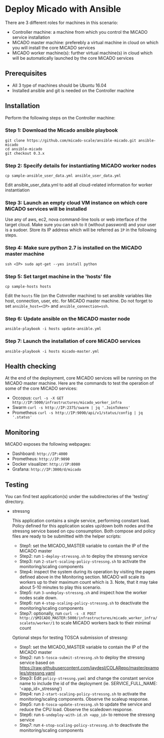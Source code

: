 # Deploy Micado with Ansible

There are 3 different roles for machines in this scenario:
 - Controller machine: a machine from which you control the MiCADO service installation
 - MiCADO master machine: preferebly a virtual machine in cloud on which you will install the core MiCADO services
 - MiCADO worker machine(s): further virtual machine(s) in cloud which will be automatically launched by the core MiCADO services

## Prerequisites

 - All 3 type of machines should be Ubuntu 16.04
 - Installed ansible and git is needed on the Controller machine

## Installation

Perform the following steps on the Controller machine:

### Step 1: Download the Micado ansible playbook

```
git clone https://github.com/micado-scale/ansible-micado.git ansible-micado
cd ansible-micado
git checkout 0.3.x
```

### Step 2: Specify details for instantiating MiCADO worker nodes

```
cp sample-ansible_user_data.yml ansible_user_data.yml
```
Edit ansible_user_data.yml to add all cloud-related information for worker instantiation

### Step 3: Launch an empty cloud VM instance on which core MiCADO services will be installed

Use any of aws, ec2, nova command-line tools or web interface of the target cloud. Make sure you can ssh to it (without password) and your user is a sudoer. Store its IP address which will be referred as `IP` in the following steps.

### Step 4: Make sure python 2.7 is installed on the MiCADO master machine

```
ssh <IP> sudo apt-get --yes install python
```

### Step 5: Set target machine in the 'hosts' file

```
cp sample-hosts hosts
```
Edit the `hosts` file (on the Cotnroller machine) to set ansible variables like host, connection, user, etc. for MiCADO master machine. Do not forget to set `ansible_host=<IP>` and `ansible_connection=ssh`.

### Step 6: Update ansible on the MiCADO master node

```
ansible-playbook -i hosts update-ansible.yml
```

### Step 7: Launch the installation of core MiCADO services

```
ansible-playbook -i hosts micado-master.yml
```

## Health checking

At the end of the deployment, core MiCADO services will be running on the MiCADO master machine. Here are the commands to test the operation of some of the core MiCADO services:

- Occopus:
```curl -s -X GET http://IP:5000/infrastructures/micado_worker_infra```
- Swarm
```curl -s http://IP:2375/swarm | jq '.JoinTokens'```
- Prometheus
```curl -s http://IP:9090/api/v1/status/config | jq '.status'```

## Monitoring

MiCADO exposes the following webpages:
- Dashboard:
```http://IP:4000```
- Prometheus:
```http://IP:9090```
- Docker visualizer:
```http://IP:8080```
- Grafana:
```http://IP:3000/d/micado```

## Testing

You can find test application(s) under the subdirectories of the 'testing' directory.

- stressng

  This application contains a single service, performing constant load. Policy defined for this application scales up/down both nodes and the stressng service based on cpu consumption. Both compose and policy files are ready to be submitted with the helper scripts:
  - Step1: set the MICADO_MASTER variable to contain the IP of the MiCADO master
  - Step2: run ```1-deploy-stressng.sh``` to deploy the stressng service
  - Step3: run ```2-start-scaling-policy-stressng.sh``` to activate the monitoring/scaling components
  - Step4: inspect the system during its operation by visiting the pages defined above in the Monitoring section. MiCADO will scale its workers up to their maximum count which is 3. Note, that it may take about 5-10 minutes to play this scenario.
  - Step5: run ```3-undeploy-stressng.sh``` and inspect how the worker nodes scale down.
  - Step6: run ```4-stop-scaling-policy-stressng.sh``` to deactivate the monitoring/scaling components
  - Step7: optionally, run ```curl -s -X POST http://$MICADO_MASTER:5000/infrastructures/micado_worker_infra/scaleto/worker/1``` to scale MiCADO workers back to their minimal count

  Optional steps for testing TOSCA submission of stressng:
  - Step1: set the MICADO_MASTER variable to contain the IP of the MiCADO master
  - Step2: run ```5-tosca-submit-stressng.sh``` to deploy the stressng service based on https://raw.githubusercontent.com/jaydesl/COLARepo/master/examples/stressng.yaml
  - Step3: Edit ```policy-stressng.yaml``` and change the constant service name to include the id of the deployment (ie. SERVICE_FULL_NAME: '<app_id>_stressng')
  - Step4: run ```2-start-scaling-policy-stressng.sh``` to activate the monitoring/scaling components. Observe the scaleup response.
  - Step5: run ```8-tosca-update-stressng.sh``` to update the service and reduce the CPU load. Observe the scaledown response.
  - Step6: run ```6-undeploy-with-id.sh <app_id>``` to remove the stressng service
  - Step7: run ```4-stop-scaling-policy-stressng.sh``` to deactivate the monitoring/scaling components
